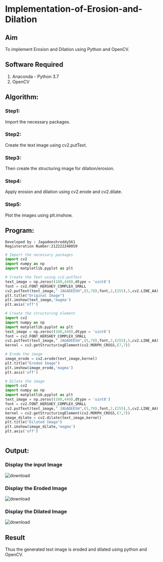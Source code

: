 # Implementation-of-Erosion-and-Dilation
## Aim
To implement Erosion and Dilation using Python and OpenCV.
## Software Required
1. Anaconda - Python 3.7
2. OpenCV
## Algorithm:
### Step1:
Import the necessary packages.

### Step2:
Create the text image using cv2.putText.

### Step3:
Then create the structuring image for dilation/erosion.

### Step4:
Apply erosion and dilation using cv2.erode and cv2.dilate.

### Step5:
Plot the images using plt.imshow.

 
## Program:
```
Developed by : Jagadeeshreddy561
Registeration Number:212222240059
```

``` Python
# Import the necessary packages
import cv2
import numpy as np
import matplotlib.pyplot as plt

# Create the Text using cv2.putText
text_image = np.zeros((100,440),dtype = 'uint8')
font = cv2.FONT_HERSHEY_COMPLEX_SMALL
cv2.putText(text_image," JAGADEESH",(5,70),font,2,(255),5,cv2.LINE_AA)
plt.title("Original Image")
plt.imshow(text_image,'magma')
plt.axis('off')

# Create the structuring element
import cv2
import numpy as np
import matplotlib.pyplot as plt
text_image = np.zeros((100,440),dtype = 'uint8')
font = cv2.FONT_HERSHEY_COMPLEX_SMALL
cv2.putText(text_image," JAGADEESH",(5,70),font,2,(255),5,cv2.LINE_AA)
kernel = cv2.getStructuringElement(cv2.MORPH_CROSS,(7,7))

# Erode the image
image_erode = cv2.erode(text_image,kernel)
plt.title("Eroded Image")
plt.imshow(image_erode,'magma')
plt.axis('off')

# Dilate the image
import cv2
import numpy as np
import matplotlib.pyplot as plt
text_image = np.zeros((100,440),dtype = 'uint8')
font = cv2.FONT_HERSHEY_COMPLEX_SMALL
cv2.putText(text_image," JAGADEESH",(5,70),font,2,(255),5,cv2.LINE_AA)
kernel = cv2.getStructuringElement(cv2.MORPH_CROSS,(7,7))
image_dilate = cv2.dilate(text_image,kernel)
plt.title("Dilated Image")
plt.imshow(image_dilate,'magma')
plt.axis('off')



```
## Output:

### Display the input Image

![download](https://github.com/jagadeeshreddy561/Implementation-of-Erosion-and-Dilation/assets/120623104/99b5ee79-c30d-4a74-b577-23547fb1922b)


### Display the Eroded Image
![download](https://github.com/jagadeeshreddy561/Implementation-of-Erosion-and-Dilation/assets/120623104/56c14307-a3f1-4419-89db-817cba8cc5a8)



### Display the Dilated Image
![download](https://github.com/jagadeeshreddy561/Implementation-of-Erosion-and-Dilation/assets/120623104/16d09431-fc24-45dd-a07e-f58e3517b4e3)



## Result
Thus the generated text image is eroded and dilated using python and OpenCV.
